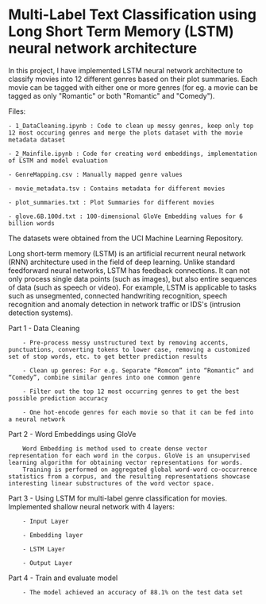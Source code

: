 # Multi-Label Text Classification using Long Short Term Memory (LSTM) neural network architecture

In this project, I have implemented LSTM neural network architecture to classify movies into 12 different genres based on their plot summaries. 
Each movie can be tagged with either one or more genres (for eg. a movie can be tagged as only "Romantic" or both "Romantic" and "Comedy").


Files:
	
	- 1_DataCleaning.ipynb : Code to clean up messy genres, keep only top 12 most occuring genres and merge the plots dataset with the movie metadata dataset

	- 2_Mainfile.ipynb : Code for creating word embeddings, implementation of LSTM and model evaluation
	
	- GenreMapping.csv : Manually mapped genre values

	- movie_metadata.tsv : Contains metadata for different movies

	- plot_summaries.txt : Plot Summaries for different movies

	- glove.6B.100d.txt : 100-dimensional GloVe Embedding values for 6 billion words


The datasets were obtained from the UCI Machine Learning Repository. 


Long short-term memory (LSTM) is an artificial recurrent neural network (RNN) architecture used in the field of deep learning. 
Unlike standard feedforward neural networks, LSTM has feedback connections. 
It can not only process single data points (such as images), but also entire sequences of data (such as speech or video). 
For example, LSTM is applicable to tasks such as unsegmented, connected handwriting recognition, speech recognition and anomaly detection in network traffic or IDS's (intrusion detection systems).


Part 1	- Data Cleaning

		- Pre-process messy unstructured text by removing accents, punctuations, converting tokens to lower case, removing a customized set of stop words, etc. to get better prediction results

		- Clean up genres: For e.g. Separate “Romcom” into “Romantic” and “Comedy”, combine similar genres into one common genre

		- Filter out the top 12 most occurring genres to get the best possible prediction accuracy

		- One hot-encode genres for each movie so that it can be fed into a neural network


Part 2	- Word Embeddings using GloVe

		Word Embedding is method used to create dense vector representation for each word in the corpus. GloVe is an unsupervised learning algorithm for obtaining vector representations for words. 
		Training is performed on aggregated global word-word co-occurrence statistics from a corpus, and the resulting representations showcase interesting linear substructures of the word vector space. 


Part 3	- Using LSTM for multi-label genre classification for movies. Implemented shallow neural network with 4 layers:

		- Input Layer

		- Embedding layer

		- LSTM Layer

		- Output Layer


Part 4	- Train and evaluate model

		- The model achieved an accuracy of 88.1% on the test data set

